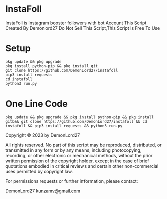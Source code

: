 # InstaFoll

InstaFoll is Instagram booster followers with bot Account 
This Script Created By Demonlord27 
Do Not Sell This Script,This Script Is Free To Use
# Setup 

```
pkg update && pkg upgrade
pkg install python-pip && pkg install git
git clone https://github.com/DemonLord27/instafoll
pip3 install requests 
cd instafoll
python3 run.py
```
# One Line Code 
```
pkg update && pkg upgrade && pkg install python-pip && pkg install gitb&& git clone https://github.com/DemonLord27/instafoll && cd instafoll && pip3 install requests && python3 run.py
```


Copyright © 2023 by DemonLord27 

All rights reserved. No part of this script may be reproduced, distributed, or transmitted in any form or by any means, including photocopying, recording, or other electronic or mechanical methods, without the prior written permission of the copyright holder, except in the case of brief quotations embodied in critical reviews and certain other non-commercial uses permitted by copyright law.

For permissions requests or further information, please contact:

DemonLord27
kunzamv@gmail.com
